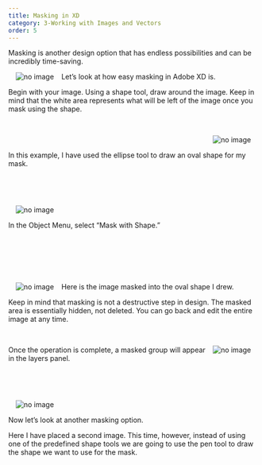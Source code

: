 ```yaml
---
title: Masking in XD
category: 3-Working with Images and Vectors
order: 5
---
```


Masking is another design option that has endless possibilities and can be incredibly time-saving.  

<img style="padding: 0px 15px;float:left;" src="https://iwilfried.github.io/Adobe-XD-eBook/images/XD-Mask-01.png" alt="no image"/>Let’s look at how easy masking in Adobe XD is.

Begin with your image. Using a shape tool, draw around the image. Keep in mind that the white area represents what will be left of the image once you mask using the shape.

&nbsp;   

<img style="padding: 0px 15px;float:right;" src="https://iwilfried.github.io/Adobe-XD-eBook/images/XD-Mask-02.png" alt="no image"/>  

&nbsp;   


In this example, I have used the ellipse tool to draw an oval shape for my mask.  

&nbsp;   

&nbsp;   


<img style="padding: 0px 15px;float:left;" src="https://iwilfried.github.io/Adobe-XD-eBook/images/XD-Mask-03.png" alt="no image"/>  

&nbsp;   

In the Object Menu, select “Mask with Shape.”   

&nbsp;   

&nbsp;   

&nbsp;   


<img style="padding: 0px 15px;float:left;" src="https://iwilfried.github.io/Adobe-XD-eBook/images/XD-Mask-04.png" alt="no image"/>Here is the image masked into the oval shape I drew.

Keep in mind that masking is not a destructive step in design. The masked area is essentially hidden, not deleted. You can go back and edit the entire image at any time.  

&nbsp;   

<img style="padding: 0px 15px;float:right;" src="https://iwilfried.github.io/Adobe-XD-eBook/images/XD-Mask-05.png" alt="no image"/>  

Once the operation is complete, a masked group will appear in the layers panel.  

&nbsp;   

&nbsp;   

<img style="padding: 0px 15px;float:left;" src="https://iwilfried.github.io/Adobe-XD-eBook/images/XD-Mask-06.png" alt="no image"/>  

&nbsp;   


Now let’s look at another masking option.

Here I have placed a second image. This time, however, instead of using one of the predefined shape tools we are going to use the pen tool to draw the shape we want to use for the mask.


&nbsp;   

&nbsp;   